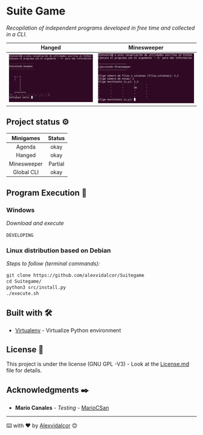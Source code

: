 # Suite Game

_Recopilation of independent programs developed in free time and collected in a CLI._

Hanged | Minesweeper
:----------------------:|:---------------------------------------:
![Hangman_CLI](https://github.com/Alexvidalcor/Suitegame/blob/master/input/SuiteImgReadme.png?raw=true)  |  ![Minesweeper_CLI](https://raw.githubusercontent.com/Alexvidalcor/Suitegame/master/input/SuiteImgReadme_2.png)

## Project status ⚙️

Minigames | Status
:----------------------:|:---------------------------------------:
Agenda | okay
Hanged | okay
Minesweeper | Partial
Global CLI | okay


## Program Execution 🚀

### Windows

_Download and execute_

``
DEVELOPING
``

### Linux distribution based on Debian

_Steps to follow (terminal commands):_

```
git clone https://github.com/alexvidalcor/Suitegame
cd Suitegame/
python3 src/install.py
./execute.sh
```

## Built with 🛠️

* [Virtualenv](https://virtualenv.pypa.io/en/latest/) - Virtualize Python environment

## License 📄

This project is under the license (GNU GPL -V3) - Look at the [License.md](License.md) file for details.

## Acknowledgments ✒️

* **Mario Canales** - *Testing* - [MarioCSan](https://github.com/MarioCSan)


---
⌨️ with ❤️ by [Alexvidalcor](https://github.com/alexvidalcor) 😊
